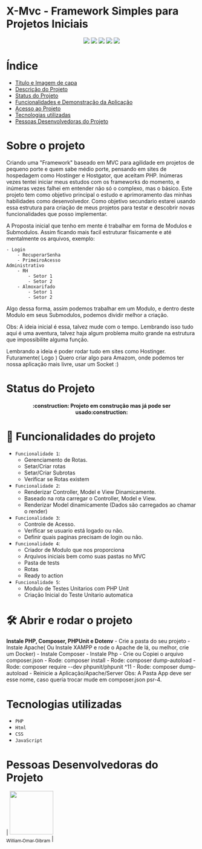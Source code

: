 # X-Mvc - Framework Simples para Projetos Iniciais

<p align="center">
<img src="https://img.shields.io/badge/version-1.0-blue"/>
<img src="https://img.shields.io/badge/-Php-green"/>
<img src="https://img.shields.io/badge/-HTML-green"/>
<img src="https://img.shields.io/badge/-CSS-green"/>
<img src="https://img.shields.io/badge/-JavaScript-green"/>
</p>

# Índice

- [Título e Imagem de capa](#X-Mvc-Framework-Simples-para-Projetos-Iniciais)
- [Descrição do Projeto](#Sobre-o-projeto)
- [Status do Projeto](#status-do-Projeto)
- [Funcionalidades e Demonstração da Aplicação](#Funcionalidades-do-projeto)
- [Acesso ao Projeto](#acesso-ao-projeto)
- [Tecnologias utilizadas](#tecnologias-utilizadas)
- [Pessoas Desenvolvedoras do Projeto](#pessoas-desenvolvedoras)

# Sobre o projeto

Criando uma "Framework" baseado em MVC para agilidade em projetos de pequeno porte e quem sabe médio porte, pensando em sites de hospedagem como Hostinger e Hostgator, que aceitam PHP. 
Inúmeras vezes tentei iniciar meus estudos com os frameworks do momento, e inúmeras vezes falhei em entender não só o complexo, mas o básico. 
Este projeto tem como objetivo principal o estudo e aprimoramento das minhas habilidades como desenvolvedor.
Como objetivo secundario estarei usando essa estrutura para criação de meus projetos para testar e descobrir novas funcionalidades que posso implementar.

A Proposta inicial que tenho em mente é trabalhar em forma de Modulos e Submodulos. Assim ficando mais facil estruturar fisicamente e até mentalmente os arquivos, exemplo:

    - Login
        - RecuperarSenha
        - PrimeiroAcesso
    Administrativo
        - RH
            - Setor 1
            - Setor 2
        - Almoxarifado
            - Setor 1
            - Setor 2

Algo dessa forma, assim podemos trabalhar em um Modulo, e dentro deste Modulo em seus Submodulos, podemos dividir melhor a criação.

Obs:
A ideia inicial é essa, talvez mude com o tempo. Lembrando isso tudo aqui é uma aventura, talvez haja algum problema muito grande na estrutura que impossibilite alguma função.

Lembrando a ideia é poder rodar tudo em sites como Hostinger. Futuramente( Logo ) Quero criar algo para Amazom, onde podemos ter nossa aplicação mais livre, usar um Socket :)
# Status do Projeto

<h4 align="center"> 
    :construction:  Projeto em construção mas já pode ser usado:construction:
</h4>

# :hammer: Funcionalidades do projeto

- `Funcionalidade 1`: 
    - Gerenciamento de Rotas.
    - Setar/Criar rotas
    - Setar/Criar Subrotas
    - Verificar se Rotas existem
- `Funcionalidade 2`: 
    - Renderizar Controller, Model e View Dinamicamente.
    - Baseado na rota carregar o Controller, Model e View.
    - Renderizar Model dinamicamente (Dados são carregados ao chamar o render)
- `Funcionalidade 3`: 
    - Controle de Acesso.
    - Verificar se usuario está logado ou não.
    - Definir quais paginas precisam de login ou não.
- `Funcionalidade 4`: 
    - Criador de Modulo que nos proporciona
    - Arquivos iniciais bem como suas pastas no MVC
    - Pasta de tests
    - Rotas
    - Ready to action
- `Funcionalidade 5`:
    - Modulo de Testes Unitarios com PHP Unit
    - Criação Inicial do Teste Unitario automatica

# 🛠️ Abrir e rodar o projeto

**Instale PHP, Composer, PHPUnit e Dotenv**
    - Crie a pasta do seu projeto
    - Instale Apache( Ou Instale XAMPP e rode o Apache de lá, ou melhor, crie um Docker)
    - Instale Composer
    - Instale Php
    - Crie ou Copiei o arquivo composer.json
    - Rode: composer install
    - Rode: composer dump-autoload
    - Rode: composer require --dev phpunit/phpunit ^11
    - Rode: composer dump-autoload
    - Reinicie a Aplicação/Apache/Server
    Obs:
        A Pasta App deve ser esse nome, caso queria trocar mude em composer.json psr-4.

# Tecnologias utilizadas

- `PHP`
- `Html`
- `CSS`
- `JavaScript`

# Pessoas Desenvolvedoras do Projeto

| [<img src="https://avatars.githubusercontent.com/u/97992826?v=4" width=115><br><sub>William Omar Gibram</sub>](https://github.com/WillogDev1) |
